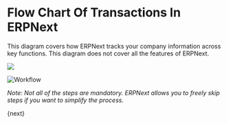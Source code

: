 <!-- add-breadcrumbs -->
# Flow Chart Of Transactions In ERPNext

This diagram covers how ERPNext tracks your company information across key
functions. This diagram does not cover all the features of ERPNext.

![](/docs/assets/old_images/erpnext/overview.png)


<img class="screenshot" alt="Workflow" src="/docs/assets/img/setup/overview.png">

_Note: Not all of the steps are mandatory. ERPNext allows you to freely skip
steps if you want to simplify the process._

{next}

